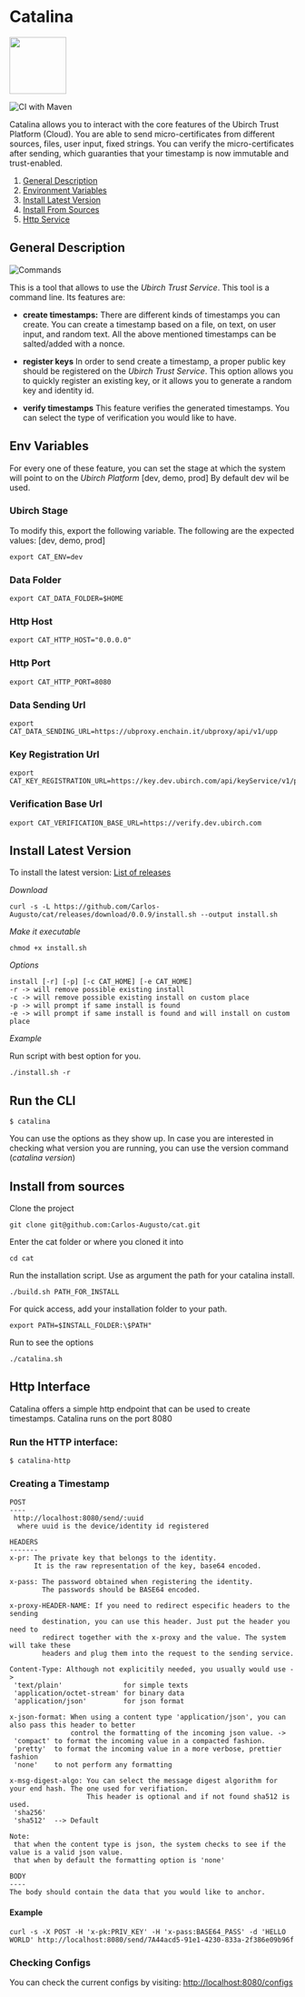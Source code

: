 # Catalina

<img src="logo.jpg" width="100">

![CI with Maven](https://github.com/Carlos-Augusto/cat/workflows/CI%20with%20Maven/badge.svg)

Catalina allows you to interact with the core features of the Ubirch Trust Platform (Cloud). You are able to send micro-certificates from different sources, files, user input, fixed strings. You can verify the micro-certificates after sending, which guaranties that your timestamp is now immutable and trust-enabled.

1. [General Description](#general-description)
2. [Environment Variables](#env-variables)
3. [Install Latest Version](#install-latest-version)
4. [Install From Sources](#install-from-sources)
5. [Http Service](#http-interface)

## General Description

![Commands](images/commandsWithDesc.png)

This is a tool that allows to use the _Ubirch Trust Service_. This tool is a command line.
Its features are:

* **create timestamps:** There are different kinds of timestamps you can create. You can create a timestamp based
on a file, on text, on user input, and random text. All the above mentioned timestamps can be salted/added with a nonce.

* **register keys** In order to send create a timestamp, a proper public key should be registered on the _Ubirch Trust Service_. This option allows you to quickly register an existing key, or it allows you to generate a random key and 
identity id.

* **verify timestamps** This feature verifies the generated timestamps. You can select the type of verification 
you would like to have.

## Env Variables

For every one of these feature, you can set the stage at which the system will point to on the _Ubirch Platform_ [dev, demo, prod]
By default dev wil be used. 

### Ubirch Stage

To modify this, export the following variable. The following are the expected values: [dev, demo, prod]

```shell
export CAT_ENV=dev 
```

### Data Folder

```shell
export CAT_DATA_FOLDER=$HOME 
```

### Http Host

```shell
export CAT_HTTP_HOST="0.0.0.0" 
```

### Http Port

```shell
export CAT_HTTP_PORT=8080 
```

### Data Sending Url

```shell
export CAT_DATA_SENDING_URL=https://ubproxy.enchain.it/ubproxy/api/v1/upp 
```

### Key Registration Url

```shell
export CAT_KEY_REGISTRATION_URL=https://key.dev.ubirch.com/api/keyService/v1/pubkey 
```

### Verification Base Url

```shell
export CAT_VERIFICATION_BASE_URL=https://verify.dev.ubirch.com
```

## Install Latest Version

To install the latest version: [List of releases](https://github.com/Carlos-Augusto/cat/releases)

_Download_ 

```shell
curl -s -L https://github.com/Carlos-Augusto/cat/releases/download/0.0.9/install.sh --output install.sh
```

_Make it executable_ 

```shell
chmod +x install.sh
```

_Options_

```shell
install [-r] [-p] [-c CAT_HOME] [-e CAT_HOME]
-r -> will remove possible existing install
-c -> will remove possible existing install on custom place
-p -> will prompt if same install is found
-e -> will prompt if same install is found and will install on custom place
```

_Example_

Run script with best option for you.

```shell
./install.sh -r
```

## Run the CLI

```shell
$ catalina
```

You can use the options as they show up. In case you are interested in checking what version you are running,
you can use the version command (_catalina version_)

## Install from sources

Clone the project

```shell
git clone git@github.com:Carlos-Augusto/cat.git 
```

Enter the cat folder or where you cloned it into
```shell
cd cat 
```

Run the installation script. Use as argument the path for your catalina install.

```shell
./build.sh PATH_FOR_INSTALL
```

For quick access, add your installation folder to your path.
```shell
export PATH=$INSTALL_FOLDER:\$PATH"
```

Run to see the options
```shell
./catalina.sh
```

## Http Interface

Catalina offers a simple http endpoint that can be used to create timestamps.
Catalina runs on the port 8080

### Run the HTTP interface:

```shell
$ catalina-http
```

### Creating a Timestamp

```
POST
----
 http://localhost:8080/send/:uuid
  where uuid is the device/identity id registered

HEADERS
-------
x-pr: The private key that belongs to the identity.
      It is the raw representation of the key, base64 encoded.

x-pass: The password obtained when registering the identity.
        The passwords should be BASE64 encoded.

x-proxy-HEADER-NAME: If you need to redirect especific headers to the sending 
        destination, you can use this header. Just put the header you need to 
        redirect together with the x-proxy and the value. The system will take these
        headers and plug them into the request to the sending service.

Content-Type: Although not explicitily needed, you usually would use ->
 'text/plain'               for simple texts  
 'application/octet-stream' for binary data
 'application/json'         for json format

x-json-format: When using a content type 'application/json', you can also pass this header to better 
               control the formatting of the incoming json value. ->
 'compact' to format the incoming value in a compacted fashion.
 'pretty'  to format the incoming value in a more verbose, prettier fashion
 'none'    to not perform any formatting
 
x-msg-digest-algo: You can select the message digest algorithm for your end hash. The one used for verifiation. 
                   This header is optional and if not found sha512 is used.
 'sha256'  
 'sha512'  --> Default               

Note:
 that when the content type is json, the system checks to see if the value is a valid json value.
 that when by default the formatting option is 'none'
      
BODY
----
The body should contain the data that you would like to anchor.
```

#### Example

```shell
curl -s -X POST -H 'x-pk:PRIV_KEY' -H 'x-pass:BASE64_PASS' -d 'HELLO WORLD' http://localhost:8080/send/7A44acd5-91e1-4230-833a-2f386e09b96f
```

### Checking Configs

You can check the current configs by visiting: [http://localhost:8080/configs](http://localhost:8080/configs)
